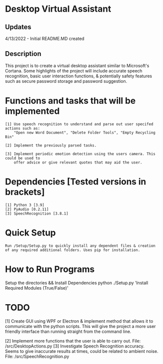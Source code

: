 # Desktop Virtual Assistant
    
## Updates
  4/13/2022 - Initial README.MD created

## Description
This project is to create a virtual desktop assistant similar to Microsoft's Cortana.
Some highlights of the project will include accurate speech recognition, basic user interaction functions,
& potentially safety features such as secure password storage and password suggestion.

# Functions and tasks that will be implemented
    [1] Use speech recognition to understand and parse out user specifed actions such as:
        "Open new Word Document", "Delete Folder Tools", "Empty Recycling Bin"
      
    [2] Implement the previously parsed tasks.
    
    [3] Implement periodic emotion detection using the users camera. This could be used to
        offer advice or give relevant quotes that may aid the user.
    
# Dependencies [Tested versions in brackets]
    [1] Python 3 [3.9]
    [2] PyAudio [0.2.11] 
    [3] SpeechRecognition [3.8.1]

# Quick Setup
    Run /Setup/Setup.py to quickly install any dependent files & creation of any required additional folders. Uses pip for installation.

# How to Run Programs 
Setup the directories && Install Dependencies
    python ./Setup.py 'Install Required Modules (True/False)'


# TODO
[1] Create GUI using WPF or Electron & implement method that allows it to communicate with the python scripts. This will give the project a more user friendly interface     than running straight from the command line.

[2] Implement more functions that the user is able to carry out. File: /src/DesktopActions.py
[3] Investigate Speech Recognition accuracy. Seems to give inaccurate results at times, could be related to ambient noise. File: /src/SpeechRecognition.py
